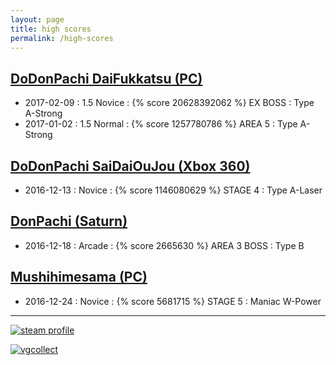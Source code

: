 ```yaml
---
layout: page
title: high scores
permalink: /high-scores
---
```

## [DoDonPachi DaiFukkatsu (PC)](http://www.caveshmups.com/dodonpachi)

- 2017-02-09 : 1.5 Novice : {% score 20628392062 %} EX BOSS : Type A-Strong
- 2017-01-02 : 1.5 Normal : {% score 1257780786 %} AREA 5 : Type A-Strong

## [DoDonPachi SaiDaiOuJou (Xbox 360)](http://www.cave.co.jp/gameonline/Xbox360/saidaioujou/)

- 2016-12-13 : Novice : {% score 1146080629 %} STAGE 4 : Type A-Laser

## [DonPachi (Saturn)](http://www.hardcoregaming101.net/dodonpachi/dodonpachi.htm)

- 2016-12-18 : Arcade : {% score 2665630 %} AREA 3 BOSS : Type B

## [Mushihimesama (PC)](http://www.caveshmups.com/mushihimesama/)

- 2016-12-24 : Novice : {% score 5681715 %} STAGE 5 : Maniac W-Power

---

[![steam profile](http://steamsignature.com/profile/english/76561197982255149.png)](http://steamcommunity.com/id/komidore64/)

[![vgcollect](http://vgcollect.com/sig/komidore64.jpg)](http://vgcollect.com/komidore64)

